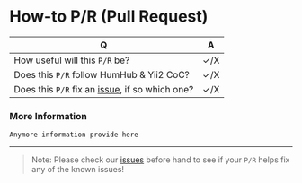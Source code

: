 # How-to P/R (Pull Request)

| Q | A |
| ------------- |:-------------:|
| How useful will this `P/R` be? | ✓/X |
| Does this `P/R` follow HumHub & Yii2 CoC? | ✓/X |
| Does this `P/R` fix an [issue](https://github.com/GreenMeteor/humhub-discordapp-module/issues), if so which one? | ✓/X |

### More Information
```
Anymore information provide here
```

* * *

> Note: Please check our [issues](https://github.com/GreenMeteor/humhub-discordapp-module/issues) before hand to see if your `P/R` helps fix any of the known issues!
